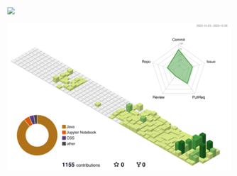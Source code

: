 <!-- ### Hi there 👋 -->

<!--
**syulyul/syulyul** is a ✨ _special_ ✨ repository because its `README.md` (this file) appears on your GitHub profile.

Here are some ideas to get you started:

- 🔭 I’m currently working on ...
- 🌱 I’m currently learning ...
- 👯 I’m looking to collaborate on ...
- 🤔 I’m looking for help with ...
- 💬 Ask me about ...
- 📫 How to reach me: ...
- 😄 Pronouns: ...
- ⚡ Fun fact: ...
-->
<div>
<img src="https://github-readme-stats.vercel.app/api?username=syulyul&show_icons=true&theme=buefy" />
</div>


![](./profile-3d-contrib/profile-green-animate.svg)
